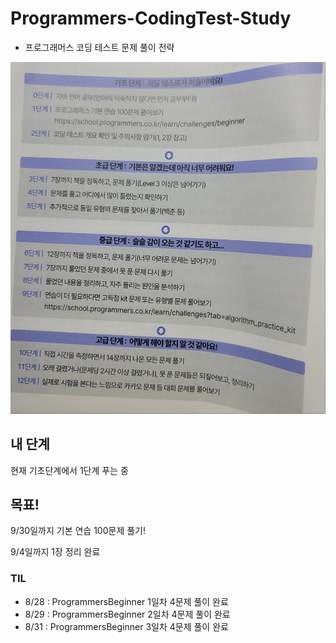 # Programmers-CodingTest-Study
-  프로그래머스 코딩 테스트 문제 풀이 전략

![프로그래머스 코딩 전략 단계](/BookStudy/img/프로그래머스%20코딩%20전략%20단계.jpg)

## 내 단계
현재 기초단계에서 1단계 푸는 중

## 목표! 
9/30일까지 기본 연습 100문제 풀기!

9/4일까지 1장 정리 완료

### TIL
- 8/28 : ProgrammersBeginner 1일차 4문제 풀이 완료
- 8/29 : ProgrammersBeginner 2일차 4문제 풀이 완료
- 8/31 : ProgrammersBeginner 3일차 4문제 풀이 완료